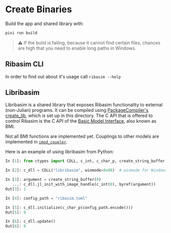 # Create Binaries

Build the app and shared library with:

```sh
pixi run build
```

> :warning: If the build is failing, because it cannot find certain files, chances are high that you need to enable long paths in Windows.

## Ribasim CLI

In order to find out about it's usage call `ribasim --help`

## Libribasim

Libribasim is a shared library that exposes Ribasim functionality to external (non-Julian)
programs. It can be compiled using [PackageCompiler's
create_lib](https://julialang.github.io/PackageCompiler.jl/stable/libs.html), which is set
up in this directory. The C API that is offered to control Ribasim is the C API of the
[Basic Model Interface](https://bmi.readthedocs.io/en/latest/), also known as BMI.

Not all BMI functions are implemented yet.
Couplings to other models are implemented in [`imod_coupler`](https://github.com/Deltares/imod_coupler).

Here is an example of using libribasim from Python:

```python
In [1]: from ctypes import CDLL, c_int, c_char_p, create_string_buffer, byref

In [2]: c_dll = CDLL("libribasim", winmode=0x08)  # winmode for Windows

In [3]: argument = create_string_buffer(0)
   ...: c_dll.jl_init_with_image_handle(c_int(0), byref(argument))
Out[3]: 1

In [4]: config_path = "ribasim.toml"

In [5]: c_dll.initialize(c_char_p(config_path.encode()))
Out[5]: 0

In [6]: c_dll.update()
Out[6]: 0
```

